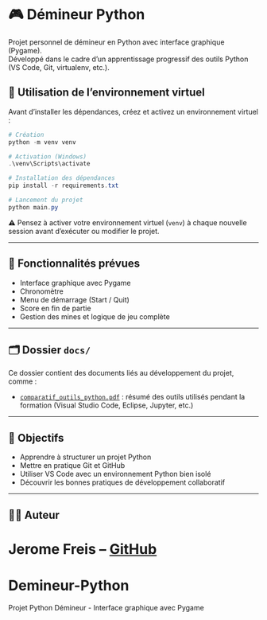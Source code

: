 # 🎮 Démineur Python

Projet personnel de démineur en Python avec interface graphique (Pygame).  
Développé dans le cadre d’un apprentissage progressif des outils Python (VS Code, Git, virtualenv, etc.).

## 🧪 Utilisation de l’environnement virtuel

Avant d’installer les dépendances, créez et activez un environnement virtuel :

```powershell
# Création
python -m venv venv

# Activation (Windows)
.\venv\Scripts\activate

# Installation des dépendances
pip install -r requirements.txt

# Lancement du projet
python main.py
```

⚠️ Pensez à activer votre environnement virtuel (`venv`) à chaque nouvelle session avant d’exécuter ou modifier le projet.

---

## 🚀 Fonctionnalités prévues

- Interface graphique avec Pygame
- Chronomètre
- Menu de démarrage (Start / Quit)
- Score en fin de partie
- Gestion des mines et logique de jeu complète

---

## 🗂 Dossier `docs/`

Ce dossier contient des documents liés au développement du projet, comme :

- [`comparatif_outils_python.pdf`](./docs/comparatif_outils_python.pdf) : résumé des outils utilisés pendant la formation (Visual Studio Code, Eclipse, Jupyter, etc.)

---

## 📌 Objectifs

- Apprendre à structurer un projet Python
- Mettre en pratique Git et GitHub
- Utiliser VS Code avec un environnement Python bien isolé
- Découvrir les bonnes pratiques de développement collaboratif

---

## 👨‍💻 Auteur

Jerome Freis – [GitHub](https://github.com/jeromeF54)
=======
# Demineur-Python
Projet Python Démineur - Interface graphique avec Pygame
